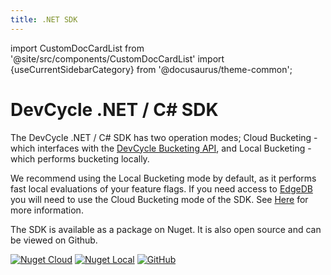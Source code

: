 ```yaml
---
title: .NET SDK
---
```


import CustomDocCardList from '@site/src/components/CustomDocCardList'
import {useCurrentSidebarCategory} from '@docusaurus/theme-common';

# DevCycle .NET / C# SDK

The DevCycle .NET / C# SDK has two operation modes; Cloud Bucketing - which interfaces with the [DevCycle Bucketing API](/bucketing-api/#tag/devcycle), 
and Local Bucketing - which performs bucketing locally.

We recommend using the Local Bucketing mode by default, as it performs fast local evaluations of your feature flags.
If you need access to [EdgeDB](https://docs.devcycle.com/platform/edgedb) you will need to use the Cloud Bucketing mode of the SDK. 
See [Here](/sdk/#difference-between-local-and-cloud-bucketing) for more information. 

<CustomDocCardList items={useCurrentSidebarCategory().items} columnWidth={6} />

The SDK is available as a package on Nuget. It is also open source and can be viewed on Github.

[![Nuget Cloud](https://badgen.net/nuget/v/DevCycle.SDK.Server.Cloud)](https://www.nuget.org/packages/DevCycle.SDK.Server.Cloud/)
[![Nuget Local](https://badgen.net/nuget/v/DevCycle.SDK.Server.Cloud)](https://www.nuget.org/packages/DevCycle.SDK.Server.Local/)
[![GitHub](https://img.shields.io/github/stars/devcyclehq/dotnet-server-sdk.svg?style=social&label=Star&maxAge=2592000)](https://github.com/DevCycleHQ/dotnet-server-sdk)


